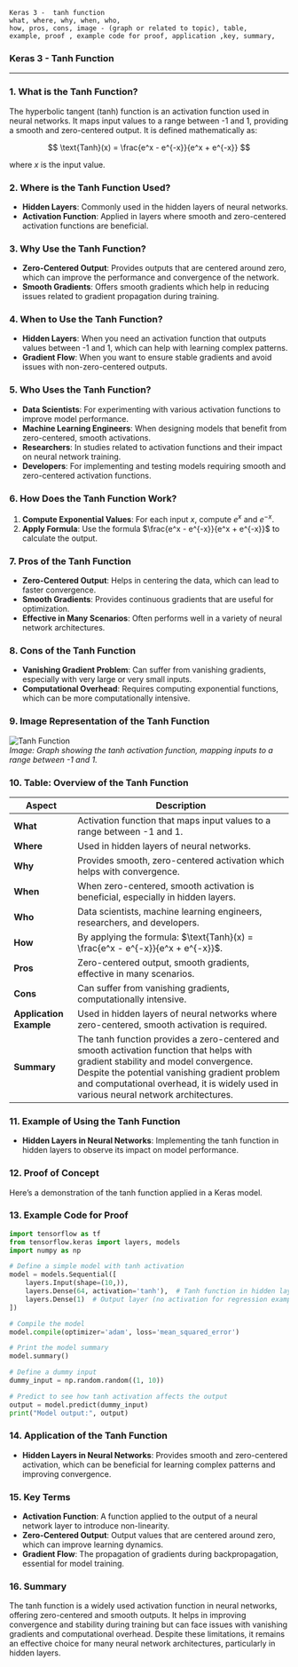```code
Keras 3 -  tanh function
what, where, why, when, who, 
how, pros, cons, image - (graph or related to topic), table,
example, proof , example code for proof, application ,key, summary,
```

### **Keras 3 - Tanh Function**

---

### **1. What is the Tanh Function?**
The hyperbolic tangent (tanh) function is an activation function used in neural networks. It maps input values to a range between -1 and 1, providing a smooth and zero-centered output. It is defined mathematically as:

$$ \text{Tanh}(x) = \frac{e^x - e^{-x}}{e^x + e^{-x}} $$

where $x$ is the input value.

### **2. Where is the Tanh Function Used?**
- **Hidden Layers**: Commonly used in the hidden layers of neural networks.
- **Activation Function**: Applied in layers where smooth and zero-centered activation functions are beneficial.

### **3. Why Use the Tanh Function?**
- **Zero-Centered Output**: Provides outputs that are centered around zero, which can improve the performance and convergence of the network.
- **Smooth Gradients**: Offers smooth gradients which help in reducing issues related to gradient propagation during training.

### **4. When to Use the Tanh Function?**
- **Hidden Layers**: When you need an activation function that outputs values between -1 and 1, which can help with learning complex patterns.
- **Gradient Flow**: When you want to ensure stable gradients and avoid issues with non-zero-centered outputs.

### **5. Who Uses the Tanh Function?**
- **Data Scientists**: For experimenting with various activation functions to improve model performance.
- **Machine Learning Engineers**: When designing models that benefit from zero-centered, smooth activations.
- **Researchers**: In studies related to activation functions and their impact on neural network training.
- **Developers**: For implementing and testing models requiring smooth and zero-centered activation functions.

### **6. How Does the Tanh Function Work?**
1. **Compute Exponential Values**: For each input $x$, compute $e^x$ and $e^{-x}$.
2. **Apply Formula**: Use the formula $\frac{e^x - e^{-x}}{e^x + e^{-x}}$ to calculate the output.

### **7. Pros of the Tanh Function**
- **Zero-Centered Output**: Helps in centering the data, which can lead to faster convergence.
- **Smooth Gradients**: Provides continuous gradients that are useful for optimization.
- **Effective in Many Scenarios**: Often performs well in a variety of neural network architectures.

### **8. Cons of the Tanh Function**
- **Vanishing Gradient Problem**: Can suffer from vanishing gradients, especially with very large or very small inputs.
- **Computational Overhead**: Requires computing exponential functions, which can be more computationally intensive.

### **9. Image Representation of the Tanh Function**

![Tanh Function](https://i.imgur.com/FLu6y5Y.png)  
*Image: Graph showing the tanh activation function, mapping inputs to a range between -1 and 1.*

### **10. Table: Overview of the Tanh Function**

| **Aspect**              | **Description**                                                                 |
|-------------------------|---------------------------------------------------------------------------------|
| **What**                | Activation function that maps input values to a range between -1 and 1.        |
| **Where**               | Used in hidden layers of neural networks.                                        |
| **Why**                 | Provides smooth, zero-centered activation which helps with convergence.         |
| **When**                | When zero-centered, smooth activation is beneficial, especially in hidden layers. |
| **Who**                 | Data scientists, machine learning engineers, researchers, and developers.       |
| **How**                 | By applying the formula: $\text{Tanh}(x) = \frac{e^x - e^{-x}}{e^x + e^{-x}}$. |
| **Pros**                | Zero-centered output, smooth gradients, effective in many scenarios.            |
| **Cons**                | Can suffer from vanishing gradients, computationally intensive.                  |
| **Application Example** | Used in hidden layers of neural networks where zero-centered, smooth activation is required. |
| **Summary**             | The tanh function provides a zero-centered and smooth activation function that helps with gradient stability and model convergence. Despite the potential vanishing gradient problem and computational overhead, it is widely used in various neural network architectures. |

### **11. Example of Using the Tanh Function**
- **Hidden Layers in Neural Networks**: Implementing the tanh function in hidden layers to observe its impact on model performance.

### **12. Proof of Concept**
Here’s a demonstration of the tanh function applied in a Keras model.

### **13. Example Code for Proof**

```python
import tensorflow as tf
from tensorflow.keras import layers, models
import numpy as np

# Define a simple model with tanh activation
model = models.Sequential([
    layers.Input(shape=(10,)),
    layers.Dense(64, activation='tanh'),  # Tanh function in hidden layer
    layers.Dense(1)  # Output layer (no activation for regression example)
])

# Compile the model
model.compile(optimizer='adam', loss='mean_squared_error')

# Print the model summary
model.summary()

# Define a dummy input
dummy_input = np.random.random((1, 10))

# Predict to see how tanh activation affects the output
output = model.predict(dummy_input)
print("Model output:", output)
```

### **14. Application of the Tanh Function**
- **Hidden Layers in Neural Networks**: Provides smooth and zero-centered activation, which can be beneficial for learning complex patterns and improving convergence.

### **15. Key Terms**
- **Activation Function**: A function applied to the output of a neural network layer to introduce non-linearity.
- **Zero-Centered Output**: Output values that are centered around zero, which can improve learning dynamics.
- **Gradient Flow**: The propagation of gradients during backpropagation, essential for model training.

### **16. Summary**
The tanh function is a widely used activation function in neural networks, offering zero-centered and smooth outputs. It helps in improving convergence and stability during training but can face issues with vanishing gradients and computational overhead. Despite these limitations, it remains an effective choice for many neural network architectures, particularly in hidden layers.